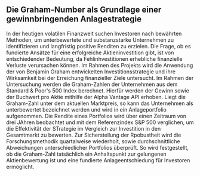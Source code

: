 ## Die Graham-Number als Grundlage einer gewinnbringenden Anlagestrategie

In der heutigen volatilen Finanzwelt suchen Investoren nach bewährten Methoden, um unterbewertete und substanzstarke Unternehmen zu identifizieren und langfristig positive Renditen zu erzielen. Die Frage, ob es fundierte Ansätze für eine erfolgreiche Aktieninvestition gibt, ist von entschiedender Bedeutung, da Fehlinhvestitionen erhebliche finanzielle Verluste verursachen können. Im Rahmen des Projekts wird die Anwendung der von Benjamin Graham entwickelten Investitionsstrategie und ihre Wirksamkeit bei der Erreichung finanzieller Ziele untersucht. Im Rahmen der Untersuchung werden die Graham-Zahlen der Unternehmen aus dem Standard & Poor's 500 Index berechnet. Hierfür werden der Gewinn sowie der Buchwert pro Aktie mithilfe der Alpha Vantage API erhoben. Liegt die Graham-Zahl unter dem aktuellen Marktpreis, so kann das Unternehmen als unterbewertet bezeichnet werden und wird in ein Anlageportfolio aufgenommen. Die Rendite eines Portfolios wird über einen Zeitraum von drei JAhren beobachtet und mit dem Referenzindex S&P 500 verglichen, um die Effektivität der STrategie im Vergleich zur Investition in den Gesamtmarkt zu bewerten. Zur Sicherstellung der Rpobustheit wird die Forschungsmethodik quartalweise wiederholt, sowie durchschnittliche Abweichungen unterschiedlicher Portfolios überprüft. So wird festgestellt, ob die Graham-Zahl tatsächlich ein Anhaltspunkt zur gelungenen Aktienbewertung ist und eine fundierte Anlageentschiedung für Investoren ermöglicht.
